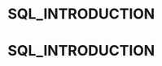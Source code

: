 # SQL_INTRODUCTION





































































# SQL_INTRODUCTION












































































































